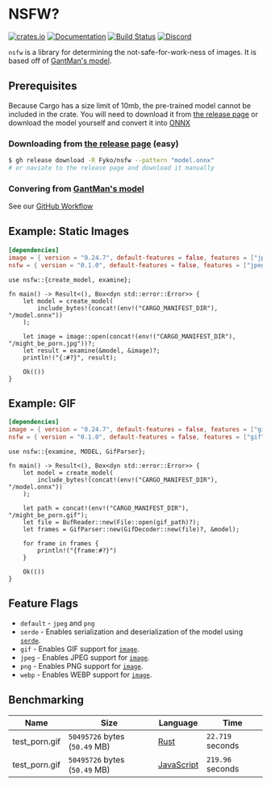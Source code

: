 # NSFW?

[![crates.io]](https://crates.io/crates/nsfw)
[![Documentation]](https://docs.rs/nsfw)
[![Build Status]](https://github.com/Fyko/nsfw/actions/workflows/test.yml)
[![Discord]](https://discord.gg/RU3FhmX3Ja)

`nsfw` is a library for determining the not-safe-for-work-ness of images.
It is based off of [GantMan's model].

## Prerequisites

Because Cargo has a size limit of 10mb, the pre-trained model cannot be included in the crate.
You will need to download it from [the release page] or download the model yourself and convert it into [ONNX]

### Downloading from [the release page] (easy)

```sh
$ gh release download -R Fyko/nsfw --pattern "model.onnx"
# or naviate to the release page and download it manually
```

### Convering from [GantMan's model]

See our [GitHub Workflow]

## Example: Static Images

```toml
[dependencies]
image = { version = "0.24.7", default-features = false, features = ["jpeg"] }
nsfw = { version = "0.1.0", default-features = false, features = ["jpeg"] }
```

```rust,ignore
use nsfw::{create_model, examine};

fn main() -> Result<(), Box<dyn std::error::Error>> {
	let model = create_model(
		include_bytes!(concat!(env!("CARGO_MANIFEST_DIR"), "/model.onnx"))
	);

	let image = image::open(concat!(env!("CARGO_MANIFEST_DIR"), "/might_be_porn.jpg"))?;
	let result = examine(&model, &image)?;
	println!("{:#?}", result);

	Ok(())
}
```

## Example: GIF

```toml
[dependencies]
image = { version = "0.24.7", default-features = false, features = ["gif"] }
nsfw = { version = "0.1.0", default-features = false, features = ["gif"] }
```

```rust,ignore
use nsfw::{examine, MODEL, GifParser};

fn main() -> Result<(), Box<dyn std::error::Error>> {
	let model = create_model(
		include_bytes!(concat!(env!("CARGO_MANIFEST_DIR"), "/model.onnx"))
	);

	let path = concat!(env!("CARGO_MANIFEST_DIR"), "/might_be_porn.gif");
	let file = BufReader::new(File::open(gif_path)?);
	let frames = GifParser::new(GifDecoder::new(file)?, &model);

	for frame in frames {
		println!("{frame:#?}")
	}

	Ok(())
}
```

## Feature Flags

- `default` - `jpeg` and `png`
- `serde` - Enables serialization and deserialization of the model using [`serde`].
- `gif` - Enables GIF support for [`image`].
- `jpeg` - Enables JPEG support for [`image`].
- `png` - Enables PNG support for [`image`].
- `webp` - Enables WEBP support for [`image`].

## Benchmarking

| Name          | Size                          | Language                                | Time             |
| ------------- | ----------------------------- | --------------------------------------- | ---------------- |
| test_porn.gif | `50495726` bytes (`50.49` MB) | [Rust](./src/gif.rs#L61)                | `22.719` seconds |
| test_porn.gif | `50495726` bytes (`50.49` MB) | [JavaScript](./test/node/nsfw_bench.js) | `219.96` seconds |

[crates.io]: https://img.shields.io/crates/v/nsfw.svg
[Documentation]: https://docs.rs/nsfw/badge.svg
[Build Status]: https://github.com/Fyko/nsfw/actions/workflows/ci.yml/badge.svg
[Discord]: https://img.shields.io/discord/1041931589631881257?color=5865F2&logo=discord&logoColor=white
[GantMan's model]: https://github.com/GantMan/nsfw_model
[the release page]: https://github.com/Fyko/nsfw/releases/latest
[ONNX]: https://onnx.ai/
[GitHub Workflow]: https://github.com/Fyko/nsfw/actions/workflows/create_model.yml
[`serde`]: https://crates.pm/serde
[`image`]: https://crates.pm/image
